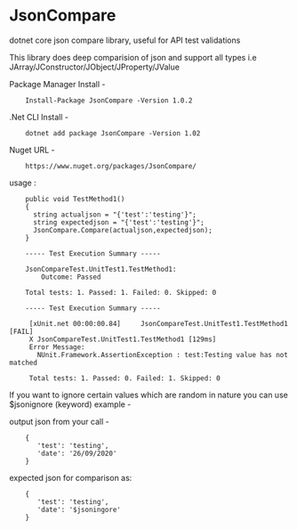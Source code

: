 # JsonCompare

dotnet core json compare library, useful for API test validations

This library does deep comparision of json and support all types i.e JArray/JConstructor/JObject/JProperty/JValue

Package Manager Install -

        Install-Package JsonCompare -Version 1.0.2

.Net CLI Install - 

        dotnet add package JsonCompare -Version 1.02
        
Nuget URL - 

        https://www.nuget.org/packages/JsonCompare/

usage :

        public void TestMethod1()
        {
          string actualjson = "{'test':'testing'}";
          string expectedjson = "{'test':'testing'}";
          JsonCompare.Compare(actualjson,expectedjson);
        }

        ----- Test Execution Summary -----

        JsonCompareTest.UnitTest1.TestMethod1:
            Outcome: Passed

        Total tests: 1. Passed: 1. Failed: 0. Skipped: 0
        
        ----- Test Execution Summary -----
        
         [xUnit.net 00:00:00.84]     JsonCompareTest.UnitTest1.TestMethod1 [FAIL]                                                                                                                                         
         X JsonCompareTest.UnitTest1.TestMethod1 [129ms]                                                                                                                                                                
         Error Message:
           NUnit.Framework.AssertionException : test:Testing value has not matched
         
         Total tests: 1. Passed: 0. Failed: 1. Skipped: 0

If you want to ignore certain values which are random in nature you can use $jsonignore (keyword)
example - 

output json from your call - 

        {
           'test': 'testing',
           'date': '26/09/2020'
        }
        
expected json for comparison as:

        {
           'test': 'testing',
           'date': '$jsoningore'
        }
